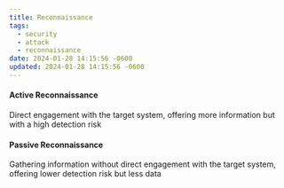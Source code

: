 ```yaml
---
title: Reconnaissance
tags:
  - security
  - attack
  - reconnaissance
date: 2024-01-28 14:15:56 -0600
updated: 2024-01-28 14:15:56 -0600
---
```


#### Active Reconnaissance
Direct engagement with the target system, offering more information but with a high detection risk

#### Passive Reconnaissance
Gathering information without direct engagement with the target system, offering lower detection risk but less data
